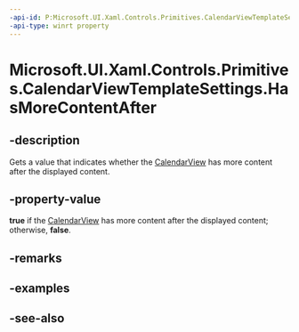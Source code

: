 ```yaml
---
-api-id: P:Microsoft.UI.Xaml.Controls.Primitives.CalendarViewTemplateSettings.HasMoreContentAfter
-api-type: winrt property
---
```


<!-- Property syntax
public bool HasMoreContentAfter { get; }
-->

# Microsoft.UI.Xaml.Controls.Primitives.CalendarViewTemplateSettings.HasMoreContentAfter

## -description
Gets a value that indicates whether the [CalendarView](../microsoft.ui.xaml.controls/calendarview.md) has more content after the displayed content.

## -property-value
**true** if the [CalendarView](../microsoft.ui.xaml.controls/calendarview.md) has more content after the displayed content; otherwise, **false**.

## -remarks

## -examples

## -see-also
